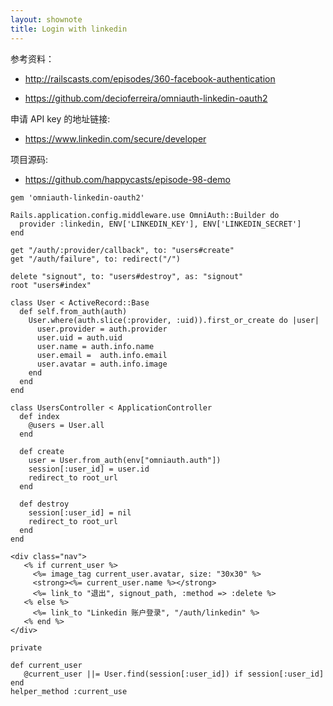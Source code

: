 ```yaml
---
layout: shownote
title: Login with linkedin
---
```

参考资料：

* http://railscasts.com/episodes/360-facebook-authentication

* https://github.com/decioferreira/omniauth-linkedin-oauth2

申请 API key 的地址链接:

* https://www.linkedin.com/secure/developer

项目源码:

* https://github.com/happycasts/episode-98-demo


~~~
gem 'omniauth-linkedin-oauth2'
~~~

~~~
Rails.application.config.middleware.use OmniAuth::Builder do
  provider :linkedin, ENV['LINKEDIN_KEY'], ENV['LINKEDIN_SECRET']
end
~~~

~~~
get "/auth/:provider/callback", to: "users#create"
get "/auth/failure", to: redirect("/")

delete "signout", to: "users#destroy", as: "signout"
root "users#index"
~~~

~~~
class User < ActiveRecord::Base
  def self.from_auth(auth)
    User.where(auth.slice(:provider, :uid)).first_or_create do |user|
      user.provider = auth.provider
      user.uid = auth.uid
      user.name = auth.info.name
      user.email =  auth.info.email
      user.avatar = auth.info.image
    end
  end
end
~~~

~~~
class UsersController < ApplicationController
  def index
    @users = User.all
  end

  def create
    user = User.from_auth(env["omniauth.auth"])
    session[:user_id] = user.id
    redirect_to root_url
  end

  def destroy
    session[:user_id] = nil
    redirect_to root_url
  end
end
~~~

~~~
<div class="nav">
   <% if current_user %>
     <%= image_tag current_user.avatar, size: "30x30" %>
     <strong><%= current_user.name %></strong>
     <%= link_to "退出", signout_path, :method => :delete %>
   <% else %>
     <%= link_to "Linkedin 账户登录", "/auth/linkedin" %>
   <% end %>
</div>
~~~

~~~
private

def current_user
   @current_user ||= User.find(session[:user_id]) if session[:user_id]
end
helper_method :current_use
~~~

